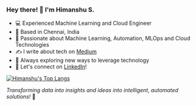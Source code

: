 ### Hey there! 👋 I'm Himanshu S.

- 💻 Experienced Machine Learning and Cloud Engineer
- 📍 Based in Chennai, India
- 🌱 Passionate about Machine Learning, Automation, MLOps and Cloud Technologies
- ✍️ I write about tech on [Medium](https://himanshuxd.medium.com/)
- 🌟 Always exploring new ways to leverage technology
- 🤝 Let's connect on [LinkedIn](https://linkedin.com/in/himanshuxd)!

[![Himanshu's Top Langs](https://github-readme-stats.vercel.app/api/top-langs/?username=himanshuxd&theme=radical&layout=compact)](https://github.com/himanshuxd/github-readme-stats)

*Transforming data into insights and ideas into intelligent, automated solutions!* 🤖
